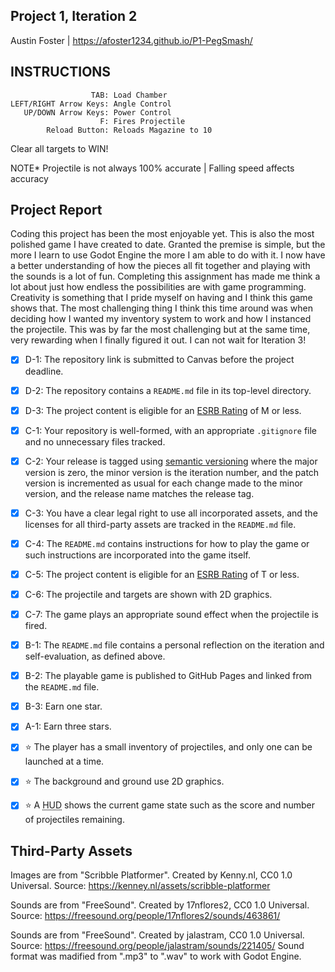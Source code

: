 ## Project 1, Iteration 2

Austin Foster | https://afoster1234.github.io/P1-PegSmash/

## INSTRUCTIONS 

                      TAB: Load Chamber
    LEFT/RIGHT Arrow Keys: Angle Control
       UP/DOWN Arrow Keys: Power Control
                        F: Fires Projectile
            Reload Button: Reloads Magazine to 10

Clear all targets to WIN!

NOTE*
Projectile is not always 100% accurate | Falling speed affects accuracy


## Project Report
Coding this project has been the most enjoyable yet. This is also the most polished game I have created to date. Granted the premise is simple, but the more I learn to use Godot Engine the more I am able to do with it. I now have a better understanding of how the pieces all fit together and playing with the sounds is a lot of fun. Completing this assignment has made me think a lot about just how endless the possibilities are with game programming. Creativity is something that I pride myself on having and I think this game shows that. The most challenging thing I think this time around was when deciding how I wanted my inventory system to work and how I instanced the projectile. This was by far the most challenging but at the same time, very rewarding when I finally figured it out. I can not wait for Iteration 3!

- [X] D-1: The repository link is submitted to Canvas before the project deadline.
- [X] D-2: The repository contains a <code>README.md</code> file in its top-level directory.
- [X] D-3: The project content is eligible for an <a href="https://www.esrb.org/ratings-guide/">ESRB Rating</a> of M or less.
- [X] C-1: Your repository is well-formed, with an appropriate <code>.gitignore</code> file and no unnecessary files tracked.
- [X] C-2: Your release is tagged using <a href="https://semver.org/">semantic versioning</a> where the major version is zero, the minor version is the iteration number, and the patch version is incremented as usual for each change made to the minor version, and the release name matches the release tag.
- [X] C-3: You have a clear legal right to use all incorporated assets, and the licenses for all third-party assets are tracked in the <code>README.md</code> file.
- [X] C-4: The <code>README.md</code> contains instructions for how to play the game or such instructions are incorporated into the game itself.
- [X] C-5: The project content is eligible for an <a href="https://www.esrb.org/ratings-guide/">ESRB Rating</a> of T or less.
- [X] C-6: The projectile and targets are shown with 2D graphics.
- [X] C-7: The game plays an appropriate sound effect when the projectile is fired.
- [X] B-1: The <code>README.md</code> file contains a personal reflection on the iteration and self-evaluation, as defined above.
- [X] B-2: The playable game is published to GitHub Pages and linked from the <code>README.md</code> file.
- [X] B-3: Earn one star.
- [X] A-1: Earn three stars.
- [X] ⭐ The player has a small inventory of projectiles, and only one can be launched at a time.
- [X] ⭐ The background and ground use 2D graphics.
- [X] ⭐ A <abbr title="Heads-Up Display">HUD</abbr> shows the current game state such as the score and number of projectiles remaining.


## Third-Party Assets
Images are from "Scribble Platformer". Created by Kenny.nl, CC0 1.0 Universal. Source: https://kenney.nl/assets/scribble-platformer

Sounds are from "FreeSound". Created by 17nflores2, CC0 1.0 Universal.
Source: https://freesound.org/people/17nflores2/sounds/463861/

Sounds are from "FreeSound". Created by jalastram, CC0 1.0 Universal.
Source: https://freesound.org/people/jalastram/sounds/221405/
Sound format was madified from ".mp3" to ".wav" to work with Godot Engine.